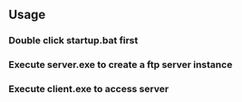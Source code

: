## Usage

### Double click startup.bat first

### Execute server.exe to create a ftp server instance

### Execute client.exe to access server